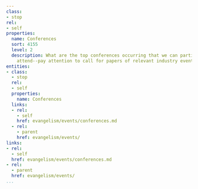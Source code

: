 ```yaml
---
class:
- stop
rel:
- self
properties:
  name: Conferences
  sort: 4155
  level: 2
  description: What are the top conferences occurring that we can participate in or
    attend--pay attention to call for papers of relevant industry events.
entities:
- class:
  - stop
  rel:
  - self
  properties:
    name: Conferences
  links:
  - rel:
    - self
    href: evangelism/events/conferences.md
  - rel:
    - parent
    href: evangelism/events/
links:
- rel:
  - self
  href: evangelism/events/conferences.md
- rel:
  - parent
  href: evangelism/events/
...
```


